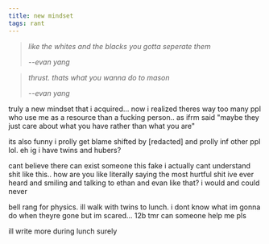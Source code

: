 ```yaml
---
title: new mindset
tags: rant
---
```


> *like the whites and the blacks you gotta seperate them*
>
> --*<cite>evan yang</cite>*

> *thrust. thats what you wanna do to mason*
>
> --*<cite>evan yang</cite>*

truly a new mindset that i acquired...   now i realized theres way too many ppl who use me as a resource than a fucking person.. as ifrm said "maybe they just care about what you have rather than what you are"

its also funny i prolly get blame shifted by [redacted] and prolly inf other ppl lol. eh ig i have twins and hubers?

cant believe there can exist someone this fake i actually cant understand shit like this.. how are you like literally saying the most hurtful shit ive ever heard and smiling and talking to ethan and evan like that? i would and could never

bell rang for physics. ill walk with twins to lunch. i dont know what im gonna do when theyre gone but im scared... 12b tmr can someone help me pls

ill write more during lunch surely
